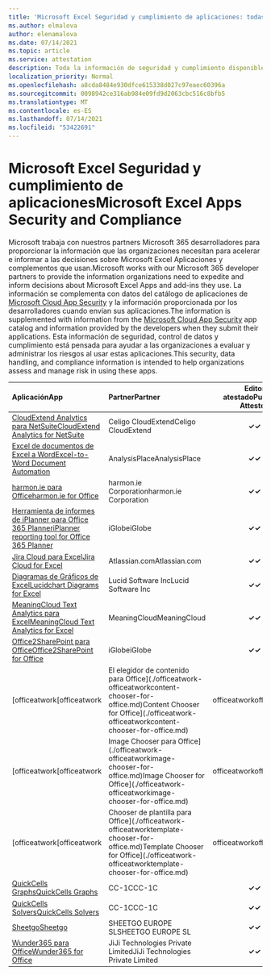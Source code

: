 ```yaml
---
title: 'Microsoft Excel Seguridad y cumplimiento de aplicaciones: todas las aplicaciones'
ms.author: elmalova
author: elenamalova
ms.date: 07/14/2021
ms.topic: article
ms.service: attestation
description: Toda la información de seguridad y cumplimiento disponible para todas Microsoft Excel aplicaciones.
localization_priority: Normal
ms.openlocfilehash: a8cda8484e930dfce615338d027c97eaec60396a
ms.sourcegitcommit: 0098942ce316ab984e09fd9d2063cbc516c8bfb5
ms.translationtype: MT
ms.contentlocale: es-ES
ms.lasthandoff: 07/14/2021
ms.locfileid: "53422691"
---
```

# <a name="microsoft-excel-apps-security-and-compliance"></a><span data-ttu-id="1112c-103">Microsoft Excel Seguridad y cumplimiento de aplicaciones</span><span class="sxs-lookup"><span data-stu-id="1112c-103">Microsoft Excel Apps Security and Compliance</span></span>

<span data-ttu-id="1112c-104">Microsoft trabaja con nuestros partners Microsoft 365 desarrolladores para proporcionar la información que las organizaciones necesitan para acelerar e informar a las decisiones sobre Microsoft Excel Aplicaciones y complementos que usan.</span><span class="sxs-lookup"><span data-stu-id="1112c-104">Microsoft works with our Microsoft 365 developer partners to provide the information organizations need to expedite and inform decisions about Microsoft Excel Apps and add-ins they use.</span></span> <span data-ttu-id="1112c-105">La información se complementa con datos del catálogo de aplicaciones de [Microsoft Cloud App Security](https://www.microsoft.com/en-us/enterprise-mobility-security/cloud-app-security) y la información proporcionada por los desarrolladores cuando envían sus aplicaciones.</span><span class="sxs-lookup"><span data-stu-id="1112c-105">The information is supplemented with information from the [Microsoft Cloud App Security](https://www.microsoft.com/en-us/enterprise-mobility-security/cloud-app-security) app catalog and information provided by the developers when they submit their applications.</span></span> <span data-ttu-id="1112c-106">Esta información de seguridad, control de datos y cumplimiento está pensada para ayudar a las organizaciones a evaluar y administrar los riesgos al usar estas aplicaciones.</span><span class="sxs-lookup"><span data-stu-id="1112c-106">This security, data handling, and compliance information is intended to help organizations assess and manage risk in using these apps.</span></span>

| <span data-ttu-id="1112c-107">**Aplicación**</span><span class="sxs-lookup"><span data-stu-id="1112c-107">**App**</span></span> | <span data-ttu-id="1112c-108">**Partner**</span><span class="sxs-lookup"><span data-stu-id="1112c-108">**Partner**</span></span> | <span data-ttu-id="1112c-109">**Editor atestado**</span><span class="sxs-lookup"><span data-stu-id="1112c-109">**Publisher Attested**</span></span> | <span data-ttu-id="1112c-110">**Certificado**</span><span class="sxs-lookup"><span data-stu-id="1112c-110">**Certified**</span></span> |
|:--------|:------------|:----------------------:|:-------------:|
| [<span data-ttu-id="1112c-111">CloudExtend Analytics para NetSuite</span><span class="sxs-lookup"><span data-stu-id="1112c-111">CloudExtend Analytics for NetSuite</span></span>](./celigo-cloudextend-analytics-for-netsuite.md) | <span data-ttu-id="1112c-112">Celigo CloudExtend</span><span class="sxs-lookup"><span data-stu-id="1112c-112">Celigo CloudExtend</span></span> | <span data-ttu-id="1112c-113">**✓**</span><span class="sxs-lookup"><span data-stu-id="1112c-113">**✓**</span></span> |  |
| [<span data-ttu-id="1112c-114">Excel de documentos de Excel a Word</span><span class="sxs-lookup"><span data-stu-id="1112c-114">Excel-to-Word Document Automation</span></span>](./analysisplace-excel-to-word-document-automation.md) | <span data-ttu-id="1112c-115">AnalysisPlace</span><span class="sxs-lookup"><span data-stu-id="1112c-115">AnalysisPlace</span></span> | <span data-ttu-id="1112c-116">**✓**</span><span class="sxs-lookup"><span data-stu-id="1112c-116">**✓**</span></span> |  |
| [<span data-ttu-id="1112c-117">harmon.ie para Office</span><span class="sxs-lookup"><span data-stu-id="1112c-117">harmon.ie for Office</span></span>](./harmonie-corporation-for-office.md) | <span data-ttu-id="1112c-118">harmon.ie Corporation</span><span class="sxs-lookup"><span data-stu-id="1112c-118">harmon.ie Corporation</span></span> | <span data-ttu-id="1112c-119">**✓**</span><span class="sxs-lookup"><span data-stu-id="1112c-119">**✓**</span></span> |  |
| [<span data-ttu-id="1112c-120">Herramienta de informes de iPlanner para Office 365 Planner</span><span class="sxs-lookup"><span data-stu-id="1112c-120">iPlanner reporting tool for Office 365 Planner</span></span>](./iglobe-iplanner-reporting-tool-for-office-365-planner.md) | <span data-ttu-id="1112c-121">iGlobe</span><span class="sxs-lookup"><span data-stu-id="1112c-121">iGlobe</span></span> | <span data-ttu-id="1112c-122">**✓**</span><span class="sxs-lookup"><span data-stu-id="1112c-122">**✓**</span></span> | <img alt="Certified application badge" src="../media/certified-badge.png" height="25" width="25" /> |
| [<span data-ttu-id="1112c-123">Jira Cloud para Excel</span><span class="sxs-lookup"><span data-stu-id="1112c-123">Jira Cloud for Excel</span></span>](./atlassiancom-jira-cloud-for-excel.md) | <span data-ttu-id="1112c-124">Atlassian.com</span><span class="sxs-lookup"><span data-stu-id="1112c-124">Atlassian.com</span></span> | <span data-ttu-id="1112c-125">**✓**</span><span class="sxs-lookup"><span data-stu-id="1112c-125">**✓**</span></span> |  |
| [<span data-ttu-id="1112c-126">Diagramas de Gráficos de Excel</span><span class="sxs-lookup"><span data-stu-id="1112c-126">Lucidchart Diagrams for Excel</span></span>](./lucid-software-inc-lucidchart-diagrams-for-excel.md) | <span data-ttu-id="1112c-127">Lucid Software Inc</span><span class="sxs-lookup"><span data-stu-id="1112c-127">Lucid Software Inc</span></span> | <span data-ttu-id="1112c-128">**✓**</span><span class="sxs-lookup"><span data-stu-id="1112c-128">**✓**</span></span> |  |
| [<span data-ttu-id="1112c-129">MeaningCloud Text Analytics para Excel</span><span class="sxs-lookup"><span data-stu-id="1112c-129">MeaningCloud Text Analytics for Excel</span></span>](./meaningcloud-text-analytics-for-excel.md) | <span data-ttu-id="1112c-130">MeaningCloud</span><span class="sxs-lookup"><span data-stu-id="1112c-130">MeaningCloud</span></span> | <span data-ttu-id="1112c-131">**✓**</span><span class="sxs-lookup"><span data-stu-id="1112c-131">**✓**</span></span> |  |
| [<span data-ttu-id="1112c-132">Office2SharePoint para Office</span><span class="sxs-lookup"><span data-stu-id="1112c-132">Office2SharePoint for Office</span></span>](./iglobe-office2sharepoint-for-office.md) | <span data-ttu-id="1112c-133">iGlobe</span><span class="sxs-lookup"><span data-stu-id="1112c-133">iGlobe</span></span> | <span data-ttu-id="1112c-134">**✓**</span><span class="sxs-lookup"><span data-stu-id="1112c-134">**✓**</span></span> | <img alt="Certified application badge" src="../media/certified-badge.png" height="25" width="25" /> |
| <span data-ttu-id="1112c-135">[officeatwork</span><span class="sxs-lookup"><span data-stu-id="1112c-135">[officeatwork</span></span> | <span data-ttu-id="1112c-136">El elegidor de contenido para Office](./officeatwork-officeatworkcontent-chooser-for-office.md)</span><span class="sxs-lookup"><span data-stu-id="1112c-136">Content Chooser for Office](./officeatwork-officeatworkcontent-chooser-for-office.md)</span></span> | <span data-ttu-id="1112c-137">officeatwork</span><span class="sxs-lookup"><span data-stu-id="1112c-137">officeatwork</span></span> | <span data-ttu-id="1112c-138">**✓**</span><span class="sxs-lookup"><span data-stu-id="1112c-138">**✓**</span></span> | <img alt="Certified application badge" src="../media/certified-badge.png" height="25" width="25" /> |
| <span data-ttu-id="1112c-139">[officeatwork</span><span class="sxs-lookup"><span data-stu-id="1112c-139">[officeatwork</span></span> | <span data-ttu-id="1112c-140">Image Chooser para Office](./officeatwork-officeatworkimage-chooser-for-office.md)</span><span class="sxs-lookup"><span data-stu-id="1112c-140">Image Chooser for Office](./officeatwork-officeatworkimage-chooser-for-office.md)</span></span> | <span data-ttu-id="1112c-141">officeatwork</span><span class="sxs-lookup"><span data-stu-id="1112c-141">officeatwork</span></span> | <span data-ttu-id="1112c-142">**✓**</span><span class="sxs-lookup"><span data-stu-id="1112c-142">**✓**</span></span> |  |
| <span data-ttu-id="1112c-143">[officeatwork</span><span class="sxs-lookup"><span data-stu-id="1112c-143">[officeatwork</span></span> | <span data-ttu-id="1112c-144">Chooser de plantilla para Office](./officeatwork-officeatworktemplate-chooser-for-office.md)</span><span class="sxs-lookup"><span data-stu-id="1112c-144">Template Chooser for Office](./officeatwork-officeatworktemplate-chooser-for-office.md)</span></span> | <span data-ttu-id="1112c-145">officeatwork</span><span class="sxs-lookup"><span data-stu-id="1112c-145">officeatwork</span></span> | <span data-ttu-id="1112c-146">**✓**</span><span class="sxs-lookup"><span data-stu-id="1112c-146">**✓**</span></span> | <img alt="Certified application badge" src="../media/certified-badge.png" height="25" width="25" /> |
| [<span data-ttu-id="1112c-147">QuickCells Graphs</span><span class="sxs-lookup"><span data-stu-id="1112c-147">QuickCells Graphs</span></span>](./cc-1c-quickcells-graphs.md) | <span data-ttu-id="1112c-148">CC-1C</span><span class="sxs-lookup"><span data-stu-id="1112c-148">CC-1C</span></span> | <span data-ttu-id="1112c-149">**✓**</span><span class="sxs-lookup"><span data-stu-id="1112c-149">**✓**</span></span> |  |
| [<span data-ttu-id="1112c-150">QuickCells Solvers</span><span class="sxs-lookup"><span data-stu-id="1112c-150">QuickCells Solvers</span></span>](./cc-1c-quickcells-solvers.md) | <span data-ttu-id="1112c-151">CC-1C</span><span class="sxs-lookup"><span data-stu-id="1112c-151">CC-1C</span></span> | <span data-ttu-id="1112c-152">**✓**</span><span class="sxs-lookup"><span data-stu-id="1112c-152">**✓**</span></span> |  |
| [<span data-ttu-id="1112c-153">Sheetgo</span><span class="sxs-lookup"><span data-stu-id="1112c-153">Sheetgo</span></span>](./sheetgo-europe-sl.md) | <span data-ttu-id="1112c-154">SHEETGO EUROPE SL</span><span class="sxs-lookup"><span data-stu-id="1112c-154">SHEETGO EUROPE SL</span></span> | <span data-ttu-id="1112c-155">**✓**</span><span class="sxs-lookup"><span data-stu-id="1112c-155">**✓**</span></span> |  |
| [<span data-ttu-id="1112c-156">Wunder365 para Office</span><span class="sxs-lookup"><span data-stu-id="1112c-156">Wunder365 for Office</span></span>](./jiji-technologies-private-limited-wunder365-for-office.md) | <span data-ttu-id="1112c-157">JiJi Technologies Private Limited</span><span class="sxs-lookup"><span data-stu-id="1112c-157">JiJi Technologies Private Limited</span></span> | <span data-ttu-id="1112c-158">**✓**</span><span class="sxs-lookup"><span data-stu-id="1112c-158">**✓**</span></span> |  |
